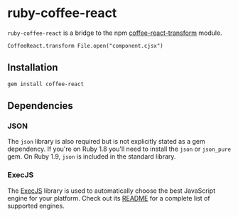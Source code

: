 ruby-coffee-react
=================

`ruby-coffee-react` is a bridge to the npm [coffee-react-transform](https://github.com/jsdf/coffee-react-transform) module.

    CoffeeReact.transform File.open("component.cjsx")


Installation
------------

    gem install coffee-react

Dependencies
------------

### JSON

The `json` library is also required but is not explicitly stated as a
gem dependency. If you're on Ruby 1.8 you'll need to install the
`json` or `json_pure` gem. On Ruby 1.9, `json` is included in the
standard library.

### ExecJS

The [ExecJS](https://github.com/sstephenson/execjs) library is used to automatically choose the best JavaScript engine for your platform. Check out its [README](https://github.com/sstephenson/execjs/blob/master/README.md) for a complete list of supported engines.
